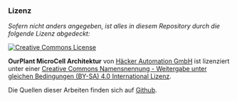 ### Lizenz

*Sofern nicht anders angegeben, ist alles in diesem Repository durch die folgende Lizenz abgedeckt:*

<a rel="license" href="http://creativecommons.org/licenses/by-sa/4.0/"><img alt="Creative Commons License" style="border-width:0" src="https://i.creativecommons.org/l/by-sa/4.0/88x31.png" /></a>

**OurPlant MicroCell Architektur** von [Häcker Automation GmbH](https://www.haecker-automation.de/) ist lizenziert unter einer [Creative Commons Namensnennung - Weitergabe unter gleichen Bedingungen (BY-SA) 4.0 International Lizenz](http://creativecommons.org/licenses/by-sa/4.0/deed.de).

Die Quellen dieser Arbeiten finden sich auf [Github](https://github.com/GerritHaecker/MicroCell-Architektur).

